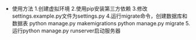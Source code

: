 - 使用方法
1.创建虚拟环境
2.使用pip安装第三方依赖
3.修改settings.example.py文件为settings.py
4.运行migrate命令，创建数据库和数据表
python manage.py makemigrations
python manage.py migrate
5.运行python manage.py runserver启动服务器

